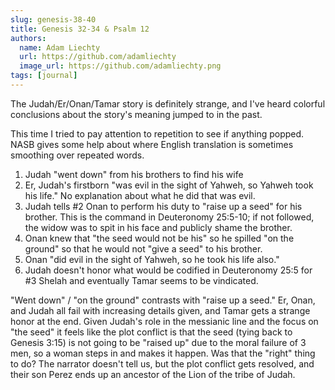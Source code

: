 ```yaml
---
slug: genesis-38-40
title: Genesis 32-34 & Psalm 12
authors:
  name: Adam Liechty
  url: https://github.com/adamliechty
  image_url: https://github.com/adamliechty.png
tags: [journal]
---
```


The Judah/Er/Onan/Tamar story is definitely strange, and I've heard colorful conclusions about the story's meaning jumped to in the past.

This time I tried to pay attention to repetition to see if anything popped. NASB gives some help about where English translation is sometimes smoothing over repeated words.

1. Judah "went down" from his brothers to find his wife
2. Er, Judah's firstborn "was evil in the sight of Yahweh, so Yahweh took his life."
   No explanation about what he did that was evil.
3. Judah tells #2 Onan to perform his duty to "raise up a seed" for his brother.
   This is the command in Deuteronomy 25:5-10; if not followed, the widow was to spit in his face and publicly shame the brother.
4. Onan knew that "the seed would not be his" so he spilled "on the ground" so that he would not "give a seed" to his brother.
5. Onan "did evil in the sight of Yahweh, so he took his life also."
6. Judah doesn't honor what would be codified in Deuteronomy 25:5 for #3 Shelah and eventually
   Tamar seems to be vindicated.

"Went down" / "on the ground" contrasts with "raise up a seed." Er, Onan, and Judah all fail with increasing details given, and Tamar gets a strange honor at the end. Given Judah's role in the messianic line and the focus on "the seed" it feels like the plot conflict is that the seed (tying back to Genesis 3:15) is not going to be "raised up" due to the moral failure of 3 men, so a woman steps in and makes it happen. Was that the "right" thing to do? The narrator doesn't tell us, but the plot conflict gets resolved, and their son Perez ends up an ancestor of the Lion of the tribe of Judah.
